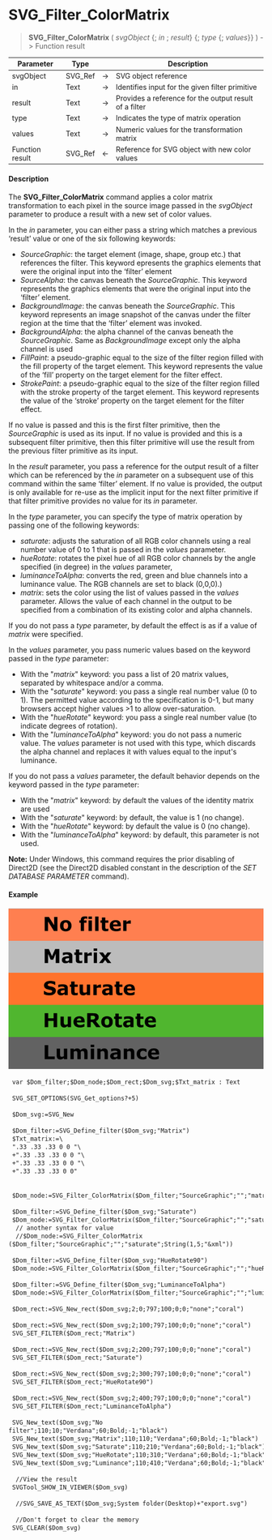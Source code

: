 # SVG_Filter_ColorMatrix

>**SVG_Filter_ColorMatrix** ( *svgObject* {; *in* ; *result*} {; *type* {; *values*}} ) -> Function result

| Parameter | Type |  | Description |
| --- | --- | --- | --- |
| svgObject | SVG_Ref | &#8594; | SVG object reference |
| in | Text | &#8594; | Identifies input for the given filter primitive |
| result | Text | &#8594; | Provides a reference for the output result of a filter |
| type | Text | &#8594; | Indicates the type of matrix operation |
| values | Text | &#8594; | Numeric values for the transformation matrix |
| Function result | SVG_Ref | &#8592; | Reference for SVG object with new color values |



#### Description 

The **SVG\_Filter\_ColorMatrix** command applies a color matrix transformation to each pixel in the source image passed in the *svgObject* parameter to produce a result with a new set of color values.

In the *in* parameter, you can either pass a string which matches a previous ‘result’ value or one of the six following keywords: 

* *SourceGraphic*: the target element (image, shape, group etc.) that references the filter. This keyword epresents the graphics elements that were the original input into the ‘filter’ element
* *SourceAlpha*: the canvas beneath the *SourceGraphic*. This keyword represents the graphics elements that were the original input into the ‘filter’ element.
* *BackgroundImage*: the canvas beneath the *SourceGraphic*. This keyword represents an image snapshot of the canvas under the filter region at the time that the ‘filter’ element was invoked.
* *BackgroundAlpha*: the alpha channel of the canvas beneath the *SourceGraphic*. Same as *BackgroundImage* except only the alpha channel is used
* *FillPaint*: a pseudo-graphic equal to the size of the filter region filled with the fill property of the target element. This keyword represents the value of the ‘fill’ property on the target element for the filter effect.
* *StrokePaint*: a pseudo-graphic equal to the size of the filter region filled with the stroke property of the target element. This keyword represents the value of the ‘stroke’ property on the target element for the filter effect.

If no value is passed and this is the first filter primitive, then the *SourceGraphic* is used as its input. If no value is provided and this is a subsequent filter primitive, then this filter primitive will use the result from the previous filter primitive as its input.

In the *result* parameter, you pass a reference for the output result of a filter which can be referenced by the *in* parameter on a subsequent use of this command within the same ‘filter’ element. If no value is provided, the output is only available for re-use as the implicit input for the next filter primitive if that filter primitive provides no value for its *in* parameter.

In the *type* parameter, you can specify the type of matrix operation by passing one of the following keywords:

* *saturate*: adjusts the saturation of all RGB color channels using a real number value of 0 to 1 that is passed in the *values* parameter.
* *hueRotate*: rotates the pixel hue of all RGB color channels by the angle specified (in degree) in the *values* parameter,
* *luminanceToAlpha*: converts the red, green and blue channels into a luminance value. The RGB channels are set to black (0,0,0).)
* *matrix*: sets the color using the list of values passed in the *values* parameter. Allows the value of each channel in the output to be specified from a combination of its existing color and alpha channels.

If you do not pass a *type* parameter, by default the effect is as if a value of *matrix* were specified.

In the *values* parameter, you pass numeric values based on the keyword passed in the *type* parameter:

* With the "*matrix*" keyword: you pass a list of 20 matrix values, separated by whitespace and/or a comma.
* With the "*saturate*" keyword: you pass a single real number value (0 to 1). The permitted value according to the specification is 0-1, but many browsers accept higher values >1 to allow over-saturation.
* With the "*hueRotate*" keyword: you pass a single real number value (to indicate degrees of rotation).
* With the "*luminanceToAlpha*" keyword: you do not pass a numeric value. The *values* parameter is not used with this type, which discards the alpha channel and replaces it with values equal to the input's luminance.

If you do not pass a *values* parameter, the default behavior depends on the keyword passed in the *type* parameter:

* With the "*matrix*" keyword: by default the values of the identity matrix are used
* With the "*saturate*" keyword: by default, the value is 1 (no change).
* With the "*hueRotate*" keyword: by default the value is 0 (no change).
* With the "*luminanceToAlpha*" keyword: by default, this parameter is not used.

**Note:** Under Windows, this command requires the prior disabling of Direct2D (see the Direct2D disabled constant in the description of the *SET DATABASE PARAMETER* command).

#### Example 

![](../images/pict1788318.en.png)

```4d
 var $Dom_filter;$Dom_node;$Dom_rect;$Dom_svg;$Txt_matrix : Text
 
 SVG_SET_OPTIONS(SVG_Get_options?+5)
 
 $Dom_svg:=SVG_New
 
 $Dom_filter:=SVG_Define_filter($Dom_svg;"Matrix")
 $Txt_matrix:=\
 ".33 .33 .33 0 0 "\
 +".33 .33 .33 0 0 "\
 +".33 .33 .33 0 0 "\
 +".33 .33 .33 0 0"
 
 
 $Dom_node:=SVG_Filter_ColorMatrix($Dom_filter;"SourceGraphic";"";"matrix";$Txt_matrix)
 
 $Dom_filter:=SVG_Define_filter($Dom_svg;"Saturate")
 $Dom_node:=SVG_Filter_ColorMatrix($Dom_filter;"SourceGraphic";"";"saturate";"1.5")
  // another syntax for value
  //$Dom_node:=SVG_Filter_ColorMatrix ($Dom_filter;"SourceGraphic";"";"saturate";String(1,5;"&xml"))
 
 $Dom_filter:=SVG_Define_filter($Dom_svg;"HueRotate90")
 $Dom_node:=SVG_Filter_ColorMatrix($Dom_filter;"SourceGraphic";"";"hueRotate";"90")
 
 $Dom_filter:=SVG_Define_filter($Dom_svg;"LuminanceToAlpha")
 $Dom_node:=SVG_Filter_ColorMatrix($Dom_filter;"SourceGraphic";"";"luminanceToAlpha")
 
 $Dom_rect:=SVG_New_rect($Dom_svg;2;0;797;100;0;0;"none";"coral")
 
 $Dom_rect:=SVG_New_rect($Dom_svg;2;100;797;100;0;0;"none";"coral")
 SVG_SET_FILTER($Dom_rect;"Matrix")
 
 $Dom_rect:=SVG_New_rect($Dom_svg;2;200;797;100;0;0;"none";"coral")
 SVG_SET_FILTER($Dom_rect;"Saturate")
 
 $Dom_rect:=SVG_New_rect($Dom_svg;2;300;797;100;0;0;"none";"coral")
 SVG_SET_FILTER($Dom_rect;"HueRotate90")
 
 $Dom_rect:=SVG_New_rect($Dom_svg;2;400;797;100;0;0;"none";"coral")
 SVG_SET_FILTER($Dom_rect;"LuminanceToAlpha")
 
 SVG_New_text($Dom_svg;"No filter";110;10;"Verdana";60;Bold;-1;"black")
 SVG_New_text($Dom_svg;"Matrix";110;110;"Verdana";60;Bold;-1;"black")
 SVG_New_text($Dom_svg;"Saturate";110;210;"Verdana";60;Bold;-1;"black")
 SVG_New_text($Dom_svg;"HueRotate";110;310;"Verdana";60;Bold;-1;"black")
 SVG_New_text($Dom_svg;"Luminance";110;410;"Verdana";60;Bold;-1;"black")
 
  //View the result
 SVGTool_SHOW_IN_VIEWER($Dom_svg)
 
  //SVG_SAVE_AS_TEXT($Dom_svg;System folder(Desktop)+"export.svg")
 
  //Don't forget to clear the memory
 SVG_CLEAR($Dom_svg)
```
